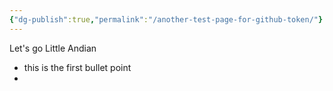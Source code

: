 ```yaml
---
{"dg-publish":true,"permalink":"/another-test-page-for-github-token/"}
---
```



Let's go Little Andian

+ this is the first bullet point 
+ 